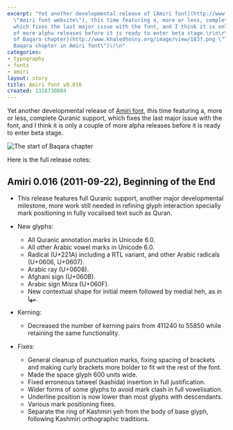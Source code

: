```yaml
---
excerpt: "Yet another developmental release of [Amiri font](http://www.amirifont.org
  \"Amiri font website\"), this time featuring a, more or less, complete Quranic support,
  which fixes the last major issue with the font, and I think it is only a couple
  of more alpha releases before it is ready to enter beta stage.\r\n\r\n![The start
  of Baqara chapter](http://www.khaledhosny.org/image/view/183?.png \"The start of
  Baqara chapter in Amiri font\")\r\n"
categories:
- typography
- fonts
- amiri
layout: story
title: Amiri font v0.016
created: 1316730804
---
```

Yet another developmental release of [Amiri font](http://www.amirifont.org "Amiri font website"), this time featuring a, more or less, complete Quranic support, which fixes the last major issue with the font, and I think it is only a couple of more alpha releases before it is ready to enter beta stage.

![The start of Baqara chapter](http://www.khaledhosny.org/image/view/183?.png "The start of Baqara chapter in Amiri font")
<!--break-->
Here is the full release notes:

Amiri 0.016 (2011-09-22), Beginning of the End
----------------------------------------------
* This release features full Quranic support, another major developmental
  milestone, more work still needed in refining glyph interaction specially
  mark positioning in fully vocalised text such as Quran.

* New glyphs:
  - All Quranic annotation marks in Unicode 6.0.
  - All other Arabic vowel marks in Unicode 6.0.
  - Radical (U+221A) including a RTL variant, and other Arabic radicals
    (U+0606, U+0607).
  - Arabic ray (U+0608).
  - Afghani sign (U+060B).
  - Arabic sign Misra (U+060F).
  - New contextual shape for initial meem followed by medial heh, as in مها.

* Kerning:
  - Decreased the number of kerning pairs from 411240 to 55850 while retaining
    the same functionality.

* Fixes:
  - General cleanup of punctuation marks, fixing spacing of brackets and making
    curly brackets more bolder to fit wit the rest of the font.
  - Made the space glyph 600 units wide.
  - Fixed erroneous tatweel (kashida) insertion in full justification.
  - Wider forms of some glyphs to avoid mark clash in full vowelisation.
  - Underline position is now lower than most glyphs with descendants.
  - Various mark positioning fixes.
  - Separate the ring of Kashmiri yeh from the body of base glyph, following
    Kashmiri orthographic traditions.
